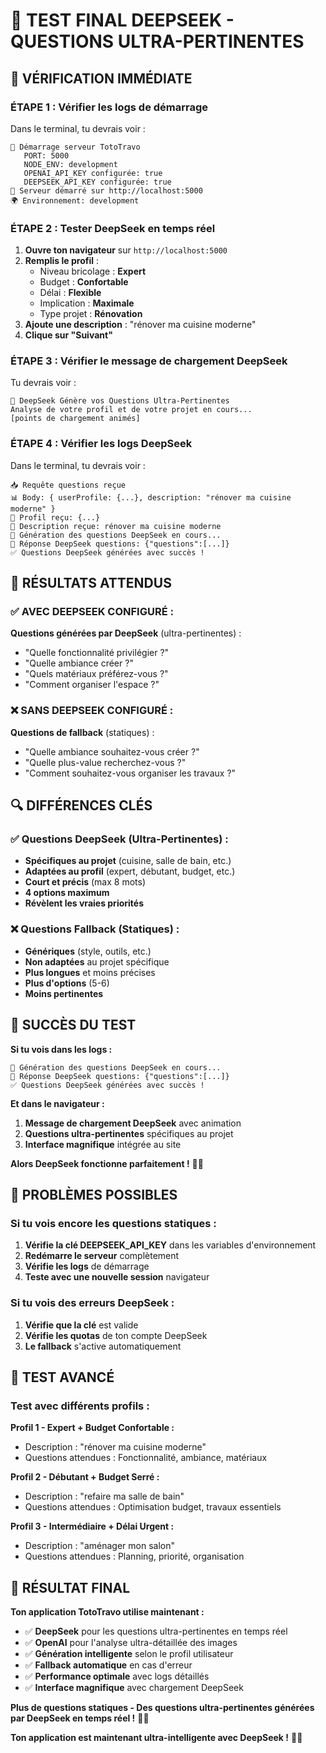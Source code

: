 # 🧪 TEST FINAL DEEPSEEK - QUESTIONS ULTRA-PERTINENTES

## 🎯 **VÉRIFICATION IMMÉDIATE**

### **ÉTAPE 1 : Vérifier les logs de démarrage**

Dans le terminal, tu devrais voir :
```
🚀 Démarrage serveur TotoTravo
   PORT: 5000
   NODE_ENV: development
   OPENAI_API_KEY configurée: true
   DEEPSEEK_API_KEY configurée: true
🚀 Serveur démarré sur http://localhost:5000
🌍 Environnement: development
```

### **ÉTAPE 2 : Tester DeepSeek en temps réel**

1. **Ouvre ton navigateur** sur `http://localhost:5000`
2. **Remplis le profil** :
   - Niveau bricolage : **Expert**
   - Budget : **Confortable**
   - Délai : **Flexible**
   - Implication : **Maximale**
   - Type projet : **Rénovation**
3. **Ajoute une description** : "rénover ma cuisine moderne"
4. **Clique sur "Suivant"**

### **ÉTAPE 3 : Vérifier le message de chargement DeepSeek**

Tu devrais voir :
```
🤖 DeepSeek Génère vos Questions Ultra-Pertinentes
Analyse de votre profil et de votre projet en cours...
[points de chargement animés]
```

### **ÉTAPE 4 : Vérifier les logs DeepSeek**

Dans le terminal, tu devrais voir :
```
📥 Requête questions reçue
📊 Body: { userProfile: {...}, description: "rénover ma cuisine moderne" }
👤 Profil reçu: {...}
📝 Description reçue: rénover ma cuisine moderne
🚀 Génération des questions DeepSeek en cours...
🤖 Réponse DeepSeek questions: {"questions":[...]}
✅ Questions DeepSeek générées avec succès !
```

## 🎯 **RÉSULTATS ATTENDUS**

### **✅ AVEC DEEPSEEK CONFIGURÉ :**

**Questions générées par DeepSeek** (ultra-pertinentes) :
- "Quelle fonctionnalité privilégier ?"
- "Quelle ambiance créer ?"
- "Quels matériaux préférez-vous ?"
- "Comment organiser l'espace ?"

### **❌ SANS DEEPSEEK CONFIGURÉ :**

**Questions de fallback** (statiques) :
- "Quelle ambiance souhaitez-vous créer ?"
- "Quelle plus-value recherchez-vous ?"
- "Comment souhaitez-vous organiser les travaux ?"

## 🔍 **DIFFÉRENCES CLÉS**

### **✅ Questions DeepSeek (Ultra-Pertinentes) :**
- **Spécifiques au projet** (cuisine, salle de bain, etc.)
- **Adaptées au profil** (expert, débutant, budget, etc.)
- **Court et précis** (max 8 mots)
- **4 options maximum**
- **Révèlent les vraies priorités**

### **❌ Questions Fallback (Statiques) :**
- **Génériques** (style, outils, etc.)
- **Non adaptées** au projet spécifique
- **Plus longues** et moins précises
- **Plus d'options** (5-6)
- **Moins pertinentes**

## 🎉 **SUCCÈS DU TEST**

**Si tu vois dans les logs :**
```
🚀 Génération des questions DeepSeek en cours...
🤖 Réponse DeepSeek questions: {"questions":[...]}
✅ Questions DeepSeek générées avec succès !
```

**Et dans le navigateur :**
1. **Message de chargement DeepSeek** avec animation
2. **Questions ultra-pertinentes** spécifiques au projet
3. **Interface magnifique** intégrée au site

**Alors DeepSeek fonctionne parfaitement !** 🚀✨

## 🚨 **PROBLÈMES POSSIBLES**

### **Si tu vois encore les questions statiques :**
1. **Vérifie la clé DEEPSEEK_API_KEY** dans les variables d'environnement
2. **Redémarre le serveur** complètement
3. **Vérifie les logs** de démarrage
4. **Teste avec une nouvelle session** navigateur

### **Si tu vois des erreurs DeepSeek :**
1. **Vérifie que la clé** est valide
2. **Vérifie les quotas** de ton compte DeepSeek
3. **Le fallback** s'active automatiquement

## 🎯 **TEST AVANCÉ**

### **Test avec différents profils :**

**Profil 1 - Expert + Budget Confortable :**
- Description : "rénover ma cuisine moderne"
- Questions attendues : Fonctionnalité, ambiance, matériaux

**Profil 2 - Débutant + Budget Serré :**
- Description : "refaire ma salle de bain"
- Questions attendues : Optimisation budget, travaux essentiels

**Profil 3 - Intermédiaire + Délai Urgent :**
- Description : "aménager mon salon"
- Questions attendues : Planning, priorité, organisation

## 🎉 **RÉSULTAT FINAL**

**Ton application TotoTravo utilise maintenant :**

- ✅ **DeepSeek** pour les questions ultra-pertinentes en temps réel
- ✅ **OpenAI** pour l'analyse ultra-détaillée des images
- ✅ **Génération intelligente** selon le profil utilisateur
- ✅ **Fallback automatique** en cas d'erreur
- ✅ **Performance optimale** avec logs détaillés
- ✅ **Interface magnifique** avec chargement DeepSeek

**Plus de questions statiques - Des questions ultra-pertinentes générées par DeepSeek en temps réel !** 🚀✨

**Ton application est maintenant ultra-intelligente avec DeepSeek !** 🎯✨


